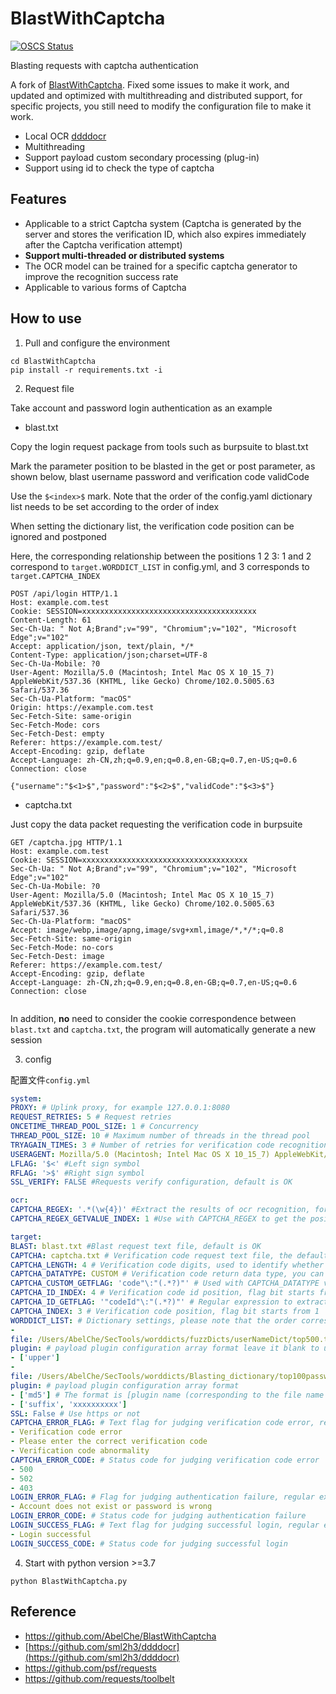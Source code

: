 # BlastWithCaptcha

[![OSCS Status](https://www.oscs1024.com/platform/badge/AbelChe/BlastWithCaptcha.svg?size=large)](https://www.oscs1024.com/project/AbelChe/BlastWithCaptcha?ref=badge_large)

Blasting requests with captcha authentication

A fork of [BlastWithCaptcha](https://github.com/AbelChe/BlastWithCaptcha). Fixed some issues to make it work, and  updated and optimized with multithreading and distributed support, for specific projects, you still need to modify the configuration file to make it work.


- Local OCR [ddddocr](https://github.com/sml2h3/ddddocr)
- Multithreading
- Support payload custom secondary processing (plug-in)
- Support using id to check the type of captcha

## Features
- Applicable to a strict Captcha system (Captcha is generated by the server and stores the verification ID, which also expires immediately after the Captcha verification attempt)
- **Support multi-threaded or distributed systems**
- The OCR model can be trained for a specific captcha generator to improve the recognition success rate
- Applicable to various forms of Captcha

## How to use

1. Pull and configure the environment
```shell
cd BlastWithCaptcha
pip install -r requirements.txt -i
```


2. Request file

Take account and password login authentication as an example

- blast.txt

Copy the login request package from tools such as burpsuite to blast.txt

Mark the parameter position to be blasted in the get or post parameter, as shown below, blast username password and verification code validCode

Use the `$<index>$` mark. Note that the order of the config.yaml dictionary list needs to be set according to the order of index

When setting the dictionary list, the verification code position can be ignored and postponed

Here, the corresponding relationship between the positions 1 2 3: 1 and 2 correspond to `target.WORDDICT_LIST` in config.yml, and 3 corresponds to `target.CAPTCHA_INDEX`

```
POST /api/login HTTP/1.1
Host: example.com.test
Cookie: SESSION=xxxxxxxxxxxxxxxxxxxxxxxxxxxxxxxxxxxxxxx
Content-Length: 61
Sec-Ch-Ua: " Not A;Brand";v="99", "Chromium";v="102", "Microsoft Edge";v="102"
Accept: application/json, text/plain, */*
Content-Type: application/json;charset=UTF-8
Sec-Ch-Ua-Mobile: ?0
User-Agent: Mozilla/5.0 (Macintosh; Intel Mac OS X 10_15_7) AppleWebKit/537.36 (KHTML, like Gecko) Chrome/102.0.5005.63 Safari/537.36
Sec-Ch-Ua-Platform: "macOS"
Origin: https://example.com.test
Sec-Fetch-Site: same-origin
Sec-Fetch-Mode: cors
Sec-Fetch-Dest: empty
Referer: https://example.com.test/
Accept-Encoding: gzip, deflate
Accept-Language: zh-CN,zh;q=0.9,en;q=0.8,en-GB;q=0.7,en-US;q=0.6
Connection: close

{"username":"$<1>$","password":"$<2>$","validCode":"$<3>$"}
```

- captcha.txt

Just copy the data packet requesting the verification code in burpsuite

```
GET /captcha.jpg HTTP/1.1
Host: example.com.test
Cookie: SESSION=xxxxxxxxxxxxxxxxxxxxxxxxxxxxxxxxxxxxx
Sec-Ch-Ua: " Not A;Brand";v="99", "Chromium";v="102", "Microsoft Edge";v="102"
Sec-Ch-Ua-Mobile: ?0
User-Agent: Mozilla/5.0 (Macintosh; Intel Mac OS X 10_15_7) AppleWebKit/537.36 (KHTML, like Gecko) Chrome/102.0.5005.63 Safari/537.36
Sec-Ch-Ua-Platform: "macOS"
Accept: image/webp,image/apng,image/svg+xml,image/*,*/*;q=0.8
Sec-Fetch-Site: same-origin
Sec-Fetch-Mode: no-cors
Sec-Fetch-Dest: image
Referer: https://example.com.test/
Accept-Encoding: gzip, deflate
Accept-Language: zh-CN,zh;q=0.9,en;q=0.8,en-GB;q=0.7,en-US;q=0.6
Connection: close


```

In addition, **no** need to consider the cookie correspondence between `blast.txt` and `captcha.txt`, the program will automatically generate a new session



3. config

配置文件`config.yml`

```yaml
system:
PROXY: # Uplink proxy, for example 127.0.0.1:8080
REQUEST_RETRIES: 5 # Request retries
ONCETIME_THREAD_POOL_SIZE: 1 # Concurrency
THREAD_POOL_SIZE: 10 # Maximum number of threads in the thread pool
TRYAGAIN_TIMES: 3 # Number of retries for verification code recognition failure
USERAGENT: Mozilla/5.0 (Macintosh; Intel Mac OS X 10_15_7) AppleWebKit/537.36 (KHTML, like Gecko) Chrome/101.0.4951.64 Safari/537.36 #Custom user-agent
LFLAG: '$<' #Left sign symbol
RFLAG: '>$' #Right sign symbol
SSL_VERIFY: FALSE #Requests verify configuration, default is OK

ocr:
CAPTCHA_REGEX: '.*(\w{4})' #Extract the results of ocr recognition, for example .*(\w{4}) .*(\d{4}) (.*?) ......
CAPTCHA_REGEX_GETVALUE_INDEX: 1 #Use with CAPTCHA_REGEX to get the position of its regular expression result, starting from 1

target:
BLAST: blast.txt #Blast request text file, default is OK
CAPTCHA: captcha.txt # Verification code request text file, the default is ok
CAPTCHA_LENGTH: 4 # Verification code digits, used to identify whether the OCR recognition result is accurate or not, for example 4 6...... If set to 0, the verification code digits are not verified
CAPTCHA_DATATYPE: CUSTOM # Verification code return data type, you can choose original image: RAW base64 encoding: BASE64 custom data acquisition: CUSTOM
CAPTCHA_CUSTOM_GETFLAG: 'code"\:"(.*?)"' # Used with CAPTCHA_DATATYPE value of CUSTOM, regular expression to extract data
CAPTCHA_ID_INDEX: 4 # Verification code id position, flag bit starts from 1
CAPTCHA_ID_GETFLAG: '"codeId"\:"(.*?)"' # Regular expression to extract verification code id
CAPTCHA_INDEX: 3 # Verification code position, flag bit starts from 1
WORDDICT_LIST: # Dictionary settings, please note that the order corresponds to the order marked in the BLAST file
-
file: /Users/AbelChe/SecTools/worddicts/fuzzDicts/userNameDict/top500.txt # Dictionary file location
plugin: # payload plugin configuration array format leave it blank to use the original dictionary data
- ['upper']
-
file: /Users/AbelChe/SecTools/worddicts/Blasting_dictionary/top100password.txt # Dictionary file location
plugin: # payload plugin configuration array format
- ['md5'] # The format is [plugin name (corresponding to the file name in the plugins directory), parameter 1, parameter 2, ......] The parameter should correspond to args=[] in the plugin code, and the mapping relationship is args=[parameter 1, parameter 2, ......]
- ['suffix', 'xxxxxxxxxx']
SSL: False # Use https or not
CAPTCHA_ERROR_FLAG: # Text flag for judging verification code error, regular expression
- Verification code error
- Please enter the correct verification code
- Verification code abnormality
CAPTCHA_ERROR_CODE: # Status code for judging verification code error
- 500
- 502
- 403
LOGIN_ERROR_FLAG: # Flag for judging authentication failure, regular expression
- Account does not exist or password is wrong
LOGIN_ERROR_CODE: # Status code for judging authentication failure
LOGIN_SUCCESS_FLAG: # Text flag for judging successful login, regular expression
- Login successful
LOGIN_SUCCESS_CODE: # Status code for judging successful login

```


4. Start
with python version >=3.7

```shell
python BlastWithCaptcha.py
```



## Reference
- https://github.com/AbelChe/BlastWithCaptcha
- [https://github.com/sml2h3/ddddocr](https://github.com/sml2h3/ddddocr)
- https://github.com/psf/requests
- https://github.com/requests/toolbelt